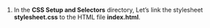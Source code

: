 1. In the **CSS Setup and Selectors** directory, Let’s link the stylesheet **stylesheet.css** to the HTML file **index.html**.